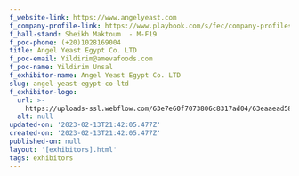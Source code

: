 ```yaml
---
f_website-link: https://www.angelyeast.com
f_company-profile-link: https://www.playbook.com/s/fec/company-profiles
f_hall-stand: Sheikh Maktoum  - M-F19
f_poc-phone: (+20)1028169004
title: Angel Yeast Egypt Co. LTD
f_poc-email: Yildirim@amevafoods.com
f_poc-name: Yildirim Unsal
f_exhibitor-name: Angel Yeast Egypt Co. LTD
slug: angel-yeast-egypt-co-ltd
f_exhibitor-logo:
  url: >-
    https://uploads-ssl.webflow.com/63e7e60f7073806c8317ad04/63eaaead58fc7b1110b848e9_ZGE4OA.jpeg
  alt: null
updated-on: '2023-02-13T21:42:05.477Z'
created-on: '2023-02-13T21:42:05.477Z'
published-on: null
layout: '[exhibitors].html'
tags: exhibitors
---
```




